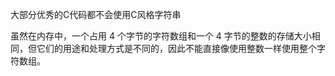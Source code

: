 
大部分优秀的C代码都不会使用C风格字符串

虽然在内存中，一个占用 4 个字节的字符数组和一个 4 字节的整数的存储大小相同，但它们的用途和处理方式是不同的，因此不能直接像使用整数一样使用整个字符数组。
